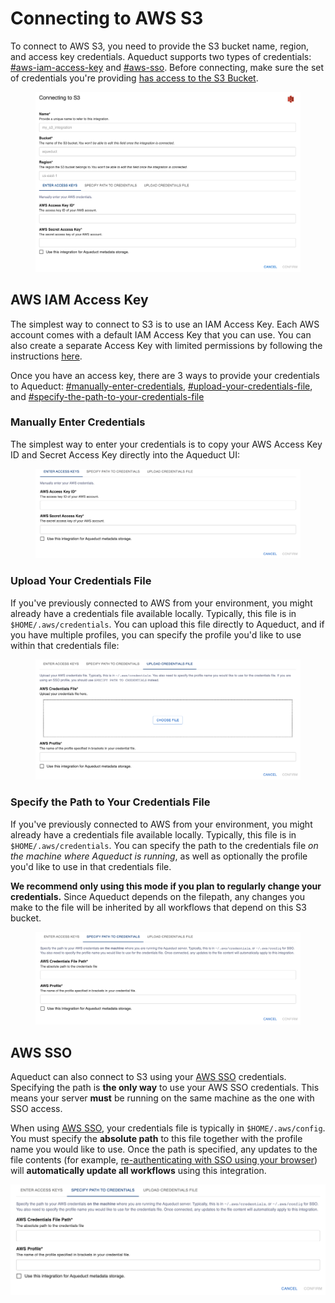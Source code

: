 # Connecting to AWS S3

To connect to AWS S3, you need to provide the S3 bucket name, region, and access key credentials. Aqueduct supports two types of credentials: [#aws-iam-access-key](connecting-to-aws-s3.md#aws-iam-access-key "mention") and [#aws-sso](connecting-to-aws-s3.md#aws-sso "mention"). Before connecting, make sure the set of credentials you're providing [has access to the S3 Bucket](https://docs.aws.amazon.com/IAM/latest/UserGuide/id\_users\_change-permissions.html).

<figure><img src="../../.gitbook/assets/integration_s3.png" alt=""><figcaption></figcaption></figure>

## AWS IAM Access Key

The simplest way to connect to S3 is to use an IAM Access Key. Each AWS account comes with a default IAM Access Key that you can use. You can also create a separate Access Key with limited permissions by following the instructions [here](https://docs.aws.amazon.com/general/latest/gr/aws-sec-cred-types.html#access-keys-and-secret-access-keys).&#x20;

Once you have an access key, there are 3 ways to provide your credentials to Aqueduct: [#manually-enter-credentials](connecting-to-aws-s3.md#manually-enter-credentials "mention"), [#upload-your-credentials-file](connecting-to-aws-s3.md#upload-your-credentials-file "mention"), and [#specify-the-path-to-your-credentials-file](connecting-to-aws-s3.md#specify-the-path-to-your-credentials-file "mention")

### Manually Enter Credentials

The simplest way to enter your credentials is to copy your AWS Access Key ID and Secret Access Key directly into the Aqueduct UI:

&#x20;

<figure><img src="../../.gitbook/assets/integration_s3_credential_manual.png" alt=""><figcaption></figcaption></figure>

### Upload Your Credentials File

If you've previously connected to AWS from your environment, you might already have a credentials file available locally. Typically, this file is in `$HOME/.aws/credentials`. You can upload this file directly to Aqueduct, and if you have multiple profiles, you can specify the profile you'd like to use within that credentials file:

<figure><img src="../../.gitbook/assets/integration_s3_credential_upload.png" alt=""><figcaption></figcaption></figure>

### Specify the Path to Your Credentials File

If you've previously connected to AWS from your environment, you might already have a credentials file available locally. Typically, this file is in `$HOME/.aws/credentials`. You can specify the path to the credentials file _on the machine where Aqueduct is running_, as well as optionally the profile you'd like to use in that credentials file.

**We recommend only using this mode if you plan to regularly change your credentials.** Since Aqueduct depends on the filepath, any changes you make to the file will be inherited by all workflows that depend on this S3 bucket.

<figure><img src="../../.gitbook/assets/integration_s3_credential_path.png" alt=""><figcaption></figcaption></figure>

## AWS SSO

Aqueduct can also connect to S3 using your [AWS SSO](https://aws.amazon.com/iam/identity-center/) credentials. Specifying the path is **the only way** to use your AWS SSO credentials. This means your server **must** be running on the same machine as the one with SSO access.

When using [AWS SSO](https://aws.amazon.com/iam/identity-center/), your credentials file is typically in `$HOME/.aws/config`. You must specify the **absolute path** to this file together with the profile name you would like to use. Once the path is specified, any updates to the file contents (for example, [re-authenticating with SSO using your browser](https://docs.aws.amazon.com/cli/latest/userguide/cli-configure-sso.html)) will **automatically update all workflows** using this integration.

![](../../.gitbook/assets/integration\_s3\_credential\_path.png)

